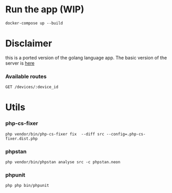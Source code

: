 # Run the app (WIP)

```shell
docker-compose up --build
```

# Disclaimer

this is a ported version of the golang language app. The basic version of the server is [here](https://github.com/StereoFlo/go-inventory-app)

### Available routes
`GET /devices/:device_id`


# Utils

### php-cs-fixer
```shell
php vendor/bin/php-cs-fixer fix  --diff src --config=.php-cs-fixer.dist.php
```
### phpstan
```shell
php vendor/bin/phpstan analyse src -c phpstan.neon
```
### phpunit
```shell
php php bin/phpunit
```